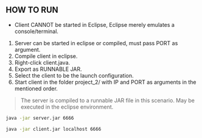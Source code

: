 ## HOW TO RUN

* Client CANNOT be started in Eclipse, Eclipse merely emulates a console/terminal.

1. Server can be started in eclipse or compiled, must pass PORT as argument.
2. Compile client in eclipse.
  1. Right-click client.java.
  2. Export as RUNNABLE JAR.
  3. Select the client to be the launch configuration.
3. Start client in the folder project_2/ with IP and PORT as arguments in the mentioned order.

> The server is compiled to a runnable JAR file in this scenario. May be executed in the eclipse environment.

```zsh
java -jar server.jar 6666
```

```zsh
java -jar client.jar localhost 6666
```
